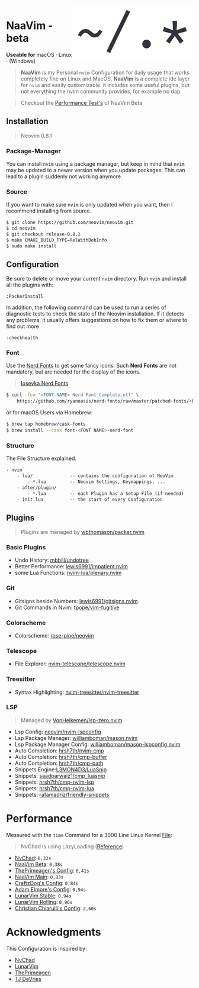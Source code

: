 <img height="150" src="https://raw.githubusercontent.com/RaphaeleL/nvim/main/assets/logo.png" align="right" alt="Logo">

# NaaVim - beta

<b>Useable for </b>
macOS · Linux · (Windows)

> **NaaVim** is my Personal `nvim` Configuration for daily usage that works completely fine on Linux and MacOS. **NaaVim** is a complete ide layer for `nvim` and easily customizable. it includes some useful plugins, but not everything the nvim community provides, for example no dap.

> Checkout the [Performance Test's](https://github.com/RaphaeleL/nvim/tree/beta#performance) of NaaVim Beta

## Installation

> Neovim 0.8.1

### Package-Manager

You can install `nvim` using a package manager, but keep in mind that `nvim` may be updated to a newer version when you update packages. This can lead to a plugin suddenly not working anymore.

### Source

If you want to make sure `nvim` is only updated when you want, then I recommend installing from source.

```
$ git clone https://github.com/neovim/neovim.git
$ cd neovim
$ git checkout release-0.8.1
$ make CMAKE_BUILD_TYPE=RelWithDebInfo
$ sudo make install
```

## Configuration

Be sure to delete or move your current `nvim` directory. Run `nvim` and install all the plugins with:

```
:PackerInstall
```

In addition, the following command can be used to run a series of diagnostic tests to check the state of the Neovim installation. If it detects any problems, it usually offers suggestions on how to fix them or where to find out more

```
:checkhealth
```

### Font

Use the [Nerd Fonts](https://www.nerdfonts.com) to get some fancy icons. Such **Nerd Fonts** are not mandatory, but are needed for the display of the icons.

> [Iosevka Nerd Fonts](https://github.com/ryanoasis/nerd-fonts/tree/master/patched-fonts/Iosevka)

```bash
$ curl -fLo "<FONT NAME> Nerd Font Complete.otf" \
    https://github.com/ryanoasis/nerd-fonts/raw/master/patched-fonts/<FONT_PATH>/complete/<FONT_NAME>%20Nerd%20Font%20Complete.otf
```

or for macOS Users via Homebrew:

```bash
$ brew tap homebrew/cask-fonts
$ brew install --cask font-<FONT NAME>-nerd-font
```

### Structure

The File Structure explained.

```
- nvim
    - lua/              -- contains the configuration of NeoVim
        - *.lua         -- Neovim Settings, Keymappings, ... 
    - after/plugin/
        - *.lua         -- each Plugin has a Setup File (if needed)
    - init.lua          -- the start of every Configuration
```

## Plugins

> Plugins are managed by [wbthomason/packer.nvim](https://github.com/wbthomason/packer.nvim)

### Basic Plugins

- Undo History: [mbbill/undotree](https://github.com/mbbill/undotree)
- Better Performance: [lewis6991/impatient.nvim](https://github.com/lewis6991/impatient.nvim)
- some Lua Functions: [nvim-lua/plenary.nvim](https://github.com/nvim-lua/plenary.nvim)

### Git

- Gitsigns beside Numbers: [lewis6991/gitsigns.nvim](https://github.com/lewis6991/gitsigns.nvim)
- Git Commands in Nvim: [tpope/vim-fugitive](https://github.com/tpope/vim-fugitive)

### Colorscheme

- Colorscheme: [rose-pine/neovim](https://github.com/rose-pine/neovim)

### Telescope

- File Explorer: [nvim-telescope/telescope.nvim](https://github.com/nvim-telescope/telescope.nvim)

### Treesitter

- Syntax Highlighting: [nvim-treesitter/nvim-treesitter](https://github.com/nvim-treesitter/nvim-treesitter)

### LSP

> Managed by [VonHeikemen/lsp-zero.nvim](https://github.com/VonHeikemen/lsp-zero.nvim)

- Lsp Config: [neovim/nvim-lspconfig](https://github.com/neovim/nvim-lspconfig)
- Lsp Package Manager: [williamboman/mason.nvim](https://github.com/williamboman/mason.nvim)
- Lsp Package Manager Config: [williamboman/mason-lspconfig.nvim](https://github.com/williamboman/mason-lspconfig.nvim)
- Auto Completion: [hrsh7th/nvim-cmp](https://github.com/hrsh7th/nvim-cmp)
- Auto Completion: [hrsh7th/cmp-buffer](https://github.com/hrsh7th/cmp-buffer)
- Auto Completion: [hrsh7th/cmp-path](https://github.com/hrsh7th/cmp-path)
- Snippets Engine:[L3MON4D3/LuaSnip](https://github.com/L3MON4D3/LuaSnip)
- Snippets: [saadparwaiz1/cmp_luasnip](https://github.com/saadparwaiz1/cmp_luasnip)
- Snippets: [hrsh7th/cmp-nvim-lsp](https://github.com/hrsh7th/cmp-nvim-lsp)
- Snippets: [hrsh7th/cmp-nvim-lua](https://github.com/hrsh7th/cmp-nvim-lua)
- Snippets: [rafamadriz/friendly-snippets](https://github.com/rafamadriz/friendly-snippets)

# Performance 

Messured with the `time` Command for a 3000 Line Linux Kernel [File](https://raw.githubusercontent.com/torvalds/linux/master/kernel/auditsc.c):

> NvChad is using LazyLoading ([Reference](https://github.com/NvChad/NvChad#what-is-it))

- [NvChad](https://github.com/NvChad/NvChad): `0,32s`
- [NaaVim Beta](https://github.com/RaphaeleL/nvim/tree/beta): `0,38s`
- [ThePrimeagen's Config](https://github.com/ThePrimeagen): `0,41s`
- [NaaVim Main](https://github.com/RaphaeleL/nvim): `0,83s`
- [CraftzDog's Config](https://github.com/craftzdog): `0,84s`
- [Adam Elmore's Config](https://github.com/adamelmore): `0,94s`
- [LunarVim Stable](https://github.com/LunarVim/LunarVim): `0,94s`
- [LunarVim Rolling](https://github.com/LunarVim/LunarVim/tree/rolling): `0,96s`
- [Christian Chiarulli's Config](https://github.com/ChristianChiarulli): `2,60s`

# Acknowledgments

This Configuration is inspired by:

- [NvChad](https://github.com/NvChad/NvChad)
- [LunarVim](https://github.com/LunarVim/LunarVim)
- [ThePrimeagen](https://github.com/ThePrimeagen)
- [TJ DeVries](https://github.com/tjdevries)
